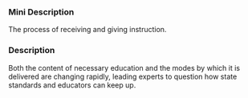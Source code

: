 ### Mini Description

The process of receiving and giving instruction.

### Description

Both the content of necessary education and the modes by which it is delivered are changing rapidly, leading experts to question how state standards and educators can keep up.
